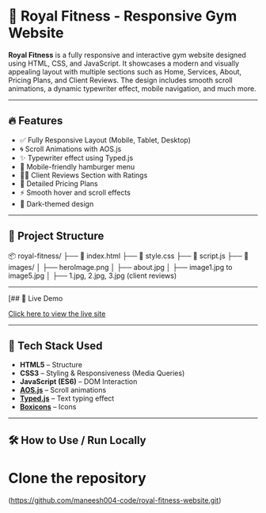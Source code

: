 # 💪 Royal Fitness - Responsive Gym Website

**Royal Fitness** is a fully responsive and interactive gym website designed using HTML, CSS, and JavaScript. It showcases a modern and visually appealing layout with multiple sections such as Home, Services, About, Pricing Plans, and Client Reviews. The design includes smooth scroll animations, a dynamic typewriter effect, mobile navigation, and much more.

---

## 🔥 Features

- ✅ Fully Responsive Layout (Mobile, Tablet, Desktop)
- 🌀 Scroll Animations with AOS.js
- ✨ Typewriter effect using Typed.js
- 📱 Mobile-friendly hamburger menu
- 🧍‍♂️ Client Reviews Section with Ratings
- 💼 Detailed Pricing Plans
- ⚡ Smooth hover and scroll effects
- 🌙 Dark-themed design

---

## 📁 Project Structure

📦 royal-fitness/
├── 📄 index.html
├── 📄 style.css
├── 📄 script.js
├── 📁 images/
│ ├── heroImage.png
│ ├── about.jpg
│ ├── image1.jpg to image5.jpg
│ ├── 1.jpg, 2.jpg, 3.jpg (client reviews)


---

[## 🚀 Live Demo

[Click here to view the live site](https://maneesh004-code.github.io/Royal-Fitness/
)


---

## 🧰 Tech Stack Used

- **HTML5** – Structure
- **CSS3** – Styling & Responsiveness (Media Queries)
- **JavaScript (ES6)** – DOM Interaction
- **[AOS.js](https://michalsnik.github.io/aos/)** – Scroll animations
- **[Typed.js](https://github.com/mattboldt/typed.js/)** – Text typing effect
- **[Boxicons](https://boxicons.com/)** – Icons


---

## 🛠️ How to Use / Run Locally

# Clone the repository
(https://github.com/maneesh004-code/royal-fitness-website.git)

